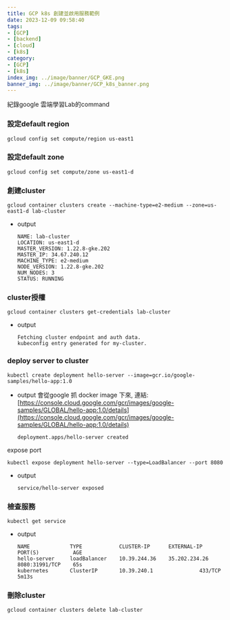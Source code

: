 ```yaml
---
title: GCP k8s 創建並啟用服務範例
date: 2023-12-09 09:58:40
tags:
- [GCP]
- [backend]
- [cloud]
- [k8s]
category:
- [GCP]
- [k8s]
index_img: ../image/banner/GCP_GKE.png
banner_img: ../image/banner/GCP_k8s_banner.png
---
```

紀錄google 雲端學習Lab的command
### 設定default region
```shell
gcloud config set compute/region us-east1
```

### 設定default zone
```shell
gcloud config set compute/zone us-east1-d
```
### 創建cluster
```shell
gcloud container clusters create --machine-type=e2-medium --zone=us-east1-d lab-cluster
```
- output
    ```text
    NAME: lab-cluster
    LOCATION: us-east1-d
    MASTER_VERSION: 1.22.8-gke.202
    MASTER_IP: 34.67.240.12
    MACHINE_TYPE: e2-medium
    NODE_VERSION: 1.22.8-gke.202
    NUM_NODES: 3
    STATUS: RUNNING
    ```
### cluster授權
```shell
gcloud container clusters get-credentials lab-cluster
```
- output
    ```text
    Fetching cluster endpoint and auth data.
    kubeconfig entry generated for my-cluster.
    ```
### deploy server to cluster
```shell
kubectl create deployment hello-server --image=gcr.io/google-samples/hello-app:1.0
```
- output
  會從google 抓 docker image 下來, 連結: [https://console.cloud.google.com/gcr/images/google-samples/GLOBAL/hello-app:1.0/details](https://console.cloud.google.com/gcr/images/google-samples/GLOBAL/hello-app:1.0/details)
    ```text
    deployment.apps/hello-server created
    ```
expose port
```shell
kubectl expose deployment hello-server --type=LoadBalancer --port 8080
```
- output
  ```text
  service/hello-server exposed
  ```
### 檢查服務
```shell
kubectl get service
```
- output
  ```text
  NAME             TYPE            CLUSTER-IP      EXTERNAL-IP     PORT(S)           AGE
  hello-server     loadBalancer    10.39.244.36    35.202.234.26   8080:31991/TCP    65s
  kubernetes       ClusterIP       10.39.240.1               433/TCP           5m13s
  ```
### 刪除cluster
```shell
gcloud container clusters delete lab-cluster
```
